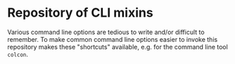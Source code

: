 Repository of CLI mixins
========================

Various command line options are tedious to write and/or difficult to remember.
To make common command line options easier to invoke this repository makes
these "shortcuts" available, e.g. for the command line tool `colcon`.
